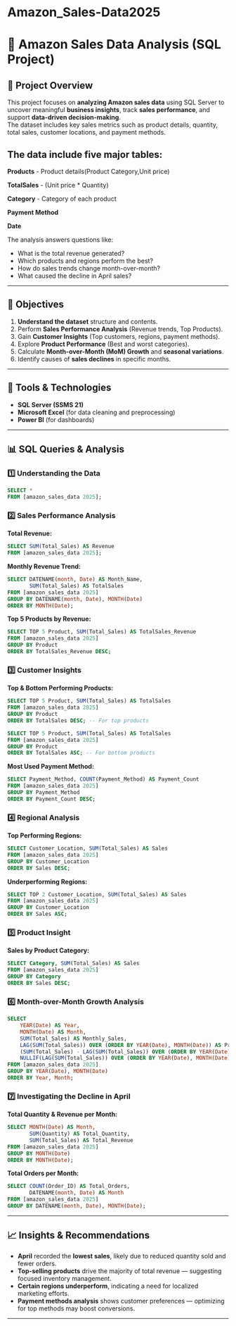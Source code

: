 # Amazon_Sales-Data2025
# 🛒 Amazon Sales Data Analysis (SQL Project)

## 📘 Project Overview
This project focuses on **analyzing Amazon sales data** using SQL Server to uncover meaningful **business insights**, track **sales performance**, and support **data-driven decision-making**.  
The dataset includes key sales metrics such as product details, quantity, total sales, customer locations, and payment methods.  

## The data include five major tables:
**Products** - Product details(Product Category,Unit price)

**TotalSales** - (Unit price * Quantity)

**Category** - Category of each product

**Payment Method**

**Date**

The analysis answers questions like:
- What is the total revenue generated?
- Which products and regions perform the best?
- How do sales trends change month-over-month?
- What caused the decline in April sales?

---

## 🧠 Objectives
1. **Understand the dataset** structure and contents.  
2. Perform **Sales Performance Analysis** (Revenue trends, Top Products).  
3. Gain **Customer Insights** (Top customers, regions, payment methods).  
4. Explore **Product Performance** (Best and worst categories).  
5. Calculate **Month-over-Month (MoM) Growth** and **seasonal variations**.  
6. Identify causes of **sales declines** in specific months.  

---

## 🧰 Tools & Technologies
- **SQL Server (SSMS 21)**  
- **Microsoft Excel** (for data cleaning and preprocessing)  
- **Power BI** (for dashboards)  

---

## 📊 SQL Queries & Analysis

### 1️⃣ Understanding the Data
```sql
SELECT * 
FROM [amazon_sales_data 2025];
```

### 2️⃣ Sales Performance Analysis
**Total Revenue:**
```sql
SELECT SUM(Total_Sales) AS Revenue
FROM [amazon_sales_data 2025];
```

**Monthly Revenue Trend:**
```sql
SELECT DATENAME(month, Date) AS Month_Name, 
       SUM(Total_Sales) AS TotalSales
FROM [amazon_sales_data 2025]
GROUP BY DATENAME(month, Date), MONTH(Date)
ORDER BY MONTH(Date);
```

**Top 5 Products by Revenue:**
```sql
SELECT TOP 5 Product, SUM(Total_Sales) AS TotalSales_Revenue
FROM [amazon_sales_data 2025]
GROUP BY Product
ORDER BY TotalSales_Revenue DESC;
```

### 3️⃣ Customer Insights
**Top & Bottom Performing Products:**
```sql
SELECT TOP 5 Product, SUM(Total_Sales) AS TotalSales
FROM [amazon_sales_data 2025]
GROUP BY Product
ORDER BY TotalSales DESC; -- For top products

SELECT TOP 5 Product, SUM(Total_Sales) AS TotalSales
FROM [amazon_sales_data 2025]
GROUP BY Product
ORDER BY TotalSales ASC; -- For bottom products
```

**Most Used Payment Method:**
```sql
SELECT Payment_Method, COUNT(Payment_Method) AS Payment_Count
FROM [amazon_sales_data 2025]
GROUP BY Payment_Method
ORDER BY Payment_Count DESC;
```

### 4️⃣ Regional Analysis
**Top Performing Regions:**
```sql
SELECT Customer_Location, SUM(Total_Sales) AS Sales
FROM [amazon_sales_data 2025]
GROUP BY Customer_Location
ORDER BY Sales DESC;
```

**Underperforming Regions:**
```sql
SELECT TOP 2 Customer_Location, SUM(Total_Sales) AS Sales
FROM [amazon_sales_data 2025]
GROUP BY Customer_Location
ORDER BY Sales ASC;
```

### 5️⃣ Product Insight
**Sales by Product Category:**
```sql
SELECT Category, SUM(Total_Sales) AS Sales
FROM [amazon_sales_data 2025]
GROUP BY Category
ORDER BY Sales DESC;
```

### 6️⃣ Month-over-Month Growth Analysis
```sql
SELECT
    YEAR(Date) AS Year,
    MONTH(Date) AS Month,
    SUM(Total_Sales) AS Monthly_Sales,
    LAG(SUM(Total_Sales)) OVER (ORDER BY YEAR(Date), MONTH(Date)) AS Prev_Month_Sales,
    (SUM(Total_Sales) - LAG(SUM(Total_Sales)) OVER (ORDER BY YEAR(Date), MONTH(Date))) * 100.0 /
    NULLIF(LAG(SUM(Total_Sales)) OVER (ORDER BY YEAR(Date), MONTH(Date)), 0) AS Growth_Rate_Percent
FROM [amazon_sales_data 2025]
GROUP BY YEAR(Date), MONTH(Date)
ORDER BY Year, Month;
```

### 7️⃣ Investigating the Decline in April
**Total Quantity & Revenue per Month:**
```sql
SELECT MONTH(Date) AS Month, 
       SUM(Quantity) AS Total_Quantity,  
       SUM(Total_Sales) AS Total_Revenue  
FROM [amazon_sales_data 2025]
GROUP BY MONTH(Date)
ORDER BY MONTH(Date);
```

**Total Orders per Month:**
```sql
SELECT COUNT(Order_ID) AS Total_Orders,
       DATENAME(month, Date) AS Month
FROM [amazon_sales_data 2025]
GROUP BY DATENAME(month, Date), MONTH(Date);
```

---

## 📈 Insights & Recommendations
- **April** recorded the **lowest sales**, likely due to reduced quantity sold and fewer orders.  
- **Top-selling products** drive the majority of total revenue — suggesting focused inventory management.  
- **Certain regions underperform**, indicating a need for localized marketing efforts.  
- **Payment methods analysis** shows customer preferences — optimizing for top methods may boost conversions.  

---



